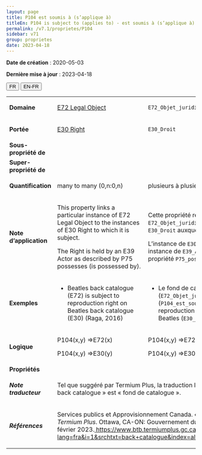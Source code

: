 ```yaml
---
layout: page
title: P104 est soumis à (s’applique à)
titleEn: P104 is subject to (applies to) - est soumis à (s’applique à)
permalink: /v7.1/proprietes/P104
sidebar: v71
group: proprietes
date: 2023-04-18
---
```


**Date de création** : 2020-05-03

**Dernière mise à jour** : 2023-04-18

<div class="lang-buttons">
  <button id="fr" class="activate">FR</button>
  <button id="en-fr">EN-FR</button>
</div>

<table>
<tbody>
<tr>
<td><strong>Domaine</strong></td>
<td class="en">
<p><a href="https://www.cidoc-crm.org/entity/e72-legal-object/version-7.1"><span class="underline">E72 Legal Object</span></a></p>
</td>
<td>
<p><code class="language-plaintext highlighter-rouge">E72_Objet_juridique</code></p>
</td>
</tr>
<tr>
<td><strong>Portée</strong></td>
<td class="en">
<p><a href="https://www.cidoc-crm.org/entity/e30-right/version-7.1"><span class="underline">E30 Right</span></a></p>
</td>
<td>
<p><code class="language-plaintext highlighter-rouge">E30_Droit</code></p>
</td>
</tr>
<tr>
<td><strong>Sous-propriété de</strong></td>
<td class="en">
</td>
<td>
</td>
</tr>
<tr>
<td><strong>Super-propriété de</strong></td>
<td class="en">
</td>
<td>
</td>
</tr>
<tr>
<td><strong>Quantification</strong></td>
<td class="en">
<p>many to many (0,n:0,n)</p>
</td>
<td>
<p>plusieurs à plusieurs (0,n:0,n)</p>
</td>
</tr>
<tr>
<td><strong>Note d’application</strong></td>
<td class="en">
<p>This property links a particular instance of E72 Legal Object to the instances of E30 Right to which it is subject.</p>
<p> </p>
<p>The Right is held by an E39 Actor as described by P75 possesses (is possessed by).</p>
</td>
<td>
<p>Cette propriété relie une instance de <code class="language-plaintext highlighter-rouge">E72_Objet_juridique</code> aux instances de <code class="language-plaintext highlighter-rouge">E30_Droit</code> auxquelles elle est soumise. </p>
<p>L’instance de  <code class="language-plaintext highlighter-rouge">E30_Droit</code> est détenue par une instance de <code class="language-plaintext highlighter-rouge">E39_Actant</code> tel que décrit par la propriété <code class="language-plaintext highlighter-rouge">P75_possède (est_possédé_par)</code>.</p>
</td>
</tr>
<tr>
<td><strong>Exemples</strong></td>
<td class="en">
<ul>
<li><p>Beatles back catalogue (E72) is subject to reproduction right on Beatles back catalogue (E30) (Raga, 2016)</p>
</li>
</ul>
</td>
<td>
<ul>
<li><p>Le fond de catalogue des Beatles (<code class="language-plaintext highlighter-rouge">E72_Objet_juridique</code>) est soumis à (<code class="language-plaintext highlighter-rouge">P104_est_soumis_à</code>) des droits de reproduction sur le fond de catalogue des Beatles (<code class="language-plaintext highlighter-rouge">E30_Droit</code>) (Raga, 2016)</p>
</li>
</ul>
</td>
</tr>
<tr>
<td><strong>Logique</strong></td>
<td class="en">
<p>P104(x,y) ⇒E72(x)</p>
<p>P104(x,y) ⇒E30(y)</p>
</td>
<td>
<p>P104(x,y) ⇒E72(x)</p>
<p>P104(x,y) ⇒E30(y)</p>
</td>
</tr>
<tr>
<td><strong>Propriétés</strong></td>
<td class="en">
</td>
<td>
</td>
</tr>
<tr>
<td><strong><em>Note traducteur</em></strong></td>
<td colspan="2">
<p>Tel que suggéré par Termium Plus, la traduction la plus adéquate du terme « back catalogue » est « fond de catalogue ».</p>
</td>
</tr>
<tr>
<td><strong><em>Références</em></strong></td>
<td colspan="2">
<p>Services publics et Approvisionnement Canada. « back catalogue ». Dans <em>Termium Plus</em>. Ottawa, CA-ON: Gouvernement du Canada, 2023. Consulté le 7 février 2023.<a href="https://www.btb.termiumplus.gc.ca/tpv2alpha/alpha-fra.html?lang=fra&i=1&srchtxt=back+catalogue&index=alt&codom2nd_wet=1#resultrecs"><span class="underline"> </span></a><a href="https://www.btb.termiumplus.gc.ca/tpv2alpha/alpha-fra.html?lang=fra&i=1&srchtxt=back+catalogue&index=alt&codom2nd_wet=1#resultrecs"><span class="underline">https://www.btb.termiumplus.gc.ca/tpv2alpha/alpha-fra.html?lang=fra&i=1&srchtxt=back+catalogue&index=alt&codom2nd_wet=1#resultrecs</span></a><em></em></p>
</td>
</tr>
</tbody>
</table>

				